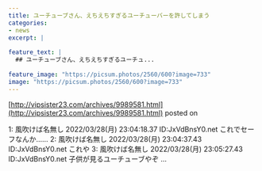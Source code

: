 ```yaml
---
title: ユーチューブさん、えちえちすぎるユーチューバーを許してしまう
categories:
- news
excerpt: |
  
feature_text: |
  ## ユーチューブさん、えちえちすぎるユーチュ...
  
feature_image: "https://picsum.photos/2560/600?image=733"
image: "https://picsum.photos/2560/600?image=733"
---
```


[http://vipsister23.com/archives/9989581.html](http://vipsister23.com/archives/9989581.html)
posted on 

<!--more-->

1: 風吹けば名無し 2022/03/28(月) 23:04:18.37 ID:JxVdBnsY0.net これでセーフなんか…… 2: 風吹けば名無し 2022/03/28(月) 23:04:37.43 ID:JxVdBnsY0.net これや 3: 風吹けば名無し 2022/03/28(月) 23:05:27.43 ID:JxVdBnsY0.net 子供が見るユーチューブやぞ ...
